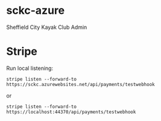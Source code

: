 # sckc-azure
Sheffield City Kayak Club Admin

# Stripe #

Run local listening:

`stripe listen --forward-to https://sckc.azurewebsites.net/api/payments/testwebhook`

or

`stripe listen --forward-to https://localhost:44370/api/payments/testwebhook`